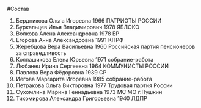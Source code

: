 #Состав
1. Бердникова Ольга Игоревна 1966 ПАТРИОТЫ РОССИИ
2. Буркальцев Илья Владимирович 1978 ЯБЛОКО
3. Волкова Алена Александровна 1978 ЕР
4. Егорова Анна Александровна 1991 КПРФ
5. Жеребцова Вера Васильевна 1960 Российская партия пенсионеров за справедливость
6. Колпашикова Елена Юрьевна 1971 собрание-работа
7. Любанец Ирина Сергеевна 1964 КОММУНИСТЫ РОССИИ
8. Павлова Вера Фёдоровна 1939 СР
9. Иегова Маргарита Игоревна 1985 собрание-работа
10. Петракова Ольга Викторовна 1977 Трудовая партия России
11. Сухомлина Марина Геннадьевна 1973 МС МО г.Пушкин
12. Тихомирова Александра Григорьевна 1940 ЛДПР
